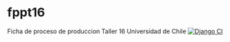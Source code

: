 # fppt16
Ficha de proceso de produccion Taller 16 Universidad de Chile
[![Django CI](https://github.com/s0lci700/fppt16/actions/workflows/django.yml/badge.svg)](https://github.com/s0lci700/fppt16/actions/workflows/django.yml)
